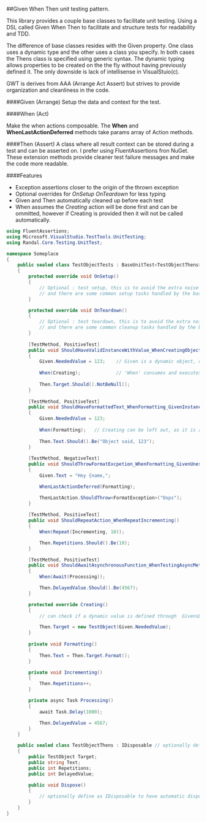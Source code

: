 ##Given When Then unit testing pattern.

This library provides a couple base classes to facilitate unit testing. Using a DSL called Given When Then to facilitate and structure tests for readability and TDD.

The difference of base classes resides with the Given property.  One class uses a dynamic type and the other uses a class you specify.  In both cases the Thens class is specified using generic syntax.  The dynamic typing allows properties to be created on the the fly without having previously defined it.  The only downside is lack of intellisense in VisualStuio(c).

GWT is derives from AAA (Arrange Act Assert) but strives to provide organization and cleanliness in the code.

####Given (Arrange)
Setup the data and context for the test.

####When (Act)

Make the when actions composable.  The **When** and **WhenLastActionDeferred** methods take params array of Action methods.

####Then (Assert)
A class where all result context can be stored during a test and can be asserted on.  I prefer using FluentAssertions fron NuGet.  These extension methods provide cleaner test failure messages and make the code more readable.

####Features
- Exception assertions closer to the origin of the thrown exception
- Optional overrides for *OnSetup OnTeardown* for less typing
- Given and Then automatically cleaned up before each test
- When assumes the *Creating* action will be done first and can be ommitted, however if Creating is provided then it will not be called automatically.

```csharp
using FluentAssertions;
using Microsoft.VisualStudio.TestTools.UnitTesting;
using Randal.Core.Testing.UnitTest;

namespace Someplace
{
	public sealed class TestObjectTests : BaseUnitTest<TestObjectThens>
	{
		protected override void OnSetup()
		{
			// Optional : test setup, this is to avoid the extra noise of Attributes,
			// and there are some common setup tasks handled by the base class
		}

		protected override void OnTeardown()
		{
			// Optional : test teardown, this is to avoid the extra noise of Attributes,
			// and there are some common cleanup tasks handled by the base class
		}
		
		[TestMethod, PositiveTest]
		public void ShouldHaveValidInstanceWithValue_WhenCreatingObject_GivenValue123()
		{
			Given.NeededValue = 123;	// Given is a dynamic object, create any number of property values on the fly
			
			When(Creating);				// 'When' consumes and executes a list of Action
			
			Then.Target.Should().NotBeNull();
		}
		
		[TestMethod, PositiveTest]
		public void ShouldHaveFormattedText_WhenFormatting_GivenInstanceWithValue123()
		{
			Given.NeededValue = 123;
			
			When(Formatting);	// Creating can be left out, as it is assumed as our first action
			
			Then.Text.Should().Be("Object said, 123");
		}
		
		[TestMethod, NegativeTest]
		public void ShouldThrowFormatExcpetion_WhenFormatting_GivenUnescapedOpeningBrace()
		{
			Given.Text = "Hey {name,";

			WhenLastActionDeferred(Formatting);

			ThenLastAction.ShouldThrow<FormatException>("Oops");
		}
		
		[TestMethod, PositiveTest]
		public void ShouldRepeatAction_WhenRepeatIncrementing()
		{
			When(Repeat(Incrementing, 10));

			Then.Repetitions.Should().Be(10);
		}

		[TestMethod, PositiveTest]
		public void ShouldAwaitAsynchronousFunction_WhenTestingAsyncMethod()
		{
			When(Await(Processing));

			Then.DelayedValue.Should().Be(4567);
		}

		protected override Creating()
		{
			// can check if a dynamic value is defined through  GivensDefined("NeededValue",...)

			Then.Target = new TestObject(Given.NeededValue);
		}
		
		private void Formatting()
		{
			Then.Text = Then.Target.Format();
		}

		private void Incrementing()
		{
			Then.Repetitions++;
		}

		private async Task Processing()
		{
			await Task.Delay(1000);

			Then.DelayedValue = 4567;
		}
	}

	public sealed class TestObjectThens : IDisposable // optionally define as IDisposable to have automatic disposal after each test
	{
		public TestObject Target;
		public string Text;
		public int Repetitions;
		public int DelayedValue;

		public void Dispose()
		{
			// optionally define as IDisposable to have automatic disposal after each test
		}
	}
}
```
